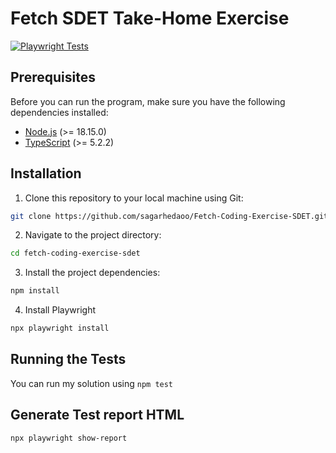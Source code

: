 # Fetch SDET Take-Home Exercise

[![Playwright Tests](https://github.com/sagarhedaoo/Fetch-Coding-Exercise-SDET/actions/workflows/playwright.yml/badge.svg?branch=main)](https://github.com/sagarhedaoo/Fetch-Coding-Exercise-SDET/actions/workflows/playwright.yml)

## Prerequisites

Before you can run the program, make sure you have the following dependencies installed:

- [Node.js](https://nodejs.org/) (>= 18.15.0)
- [TypeScript](https://www.typescriptlang.org/) (>= 5.2.2)

## Installation

1. Clone this repository to your local machine using Git:

```bash
git clone https://github.com/sagarhedaoo/Fetch-Coding-Exercise-SDET.git
```

2. Navigate to the project directory:

```bash
cd fetch-coding-exercise-sdet
```

3. Install the project dependencies:

```bash
npm install
```

4. Install Playwright

```bash
npx playwright install
```

## Running the Tests

You can run my solution using `npm test`

## Generate Test report HTML

```bash
npx playwright show-report
```
